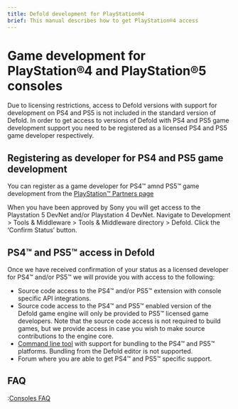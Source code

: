 ```yaml
---
title: Defold development for PlayStation®4
brief: This manual describes how to get PlayStation®4 access
---
```


# Game development for PlayStation®4 and PlayStation®5 consoles 
Due to licensing restrictions, access to Defold versions with support for development on PS4 and PS5 is not included in the standard version of Defold. In order to get access to versions of Defold with PS4 and PS5 game development support you need to be registered as a licensed PS4 and PS5 game developer respectively.

## Registering as developer for PS4 and PS5 game development
You can register as a game developer for PS4™ amnd PS5™ game development from the [PlayStation™ Partners page](https://register.playstation.net/partnership)

When you have been approved by Sony you will get access to the Playstation 5 DevNet and/or Playstation 4 DevNet. Navigate to Development > Tools & Middleware > Tools & Middleware directory > Defold. Click the ‘Confirm Status’ button.

## PS4™ and PS5™ access in Defold 
Once we have received confirmation of your status as a licensed developer for PS4™ and/or PS5™ we will provide you with access to the following:

* Source code access to the PS4™ and/or PS5™ extension with console specific API integrations.
* Source code access to the PS4™ and PS5™ enabled version of the Defold game engine will only be provided to PS5™ licensed game developers. Note that the source code access is not required to build games, but we provide access in case you wish to make source contributions to the engine core.
* [Command line tool](/manuals/bob) with support for bundling to the PS4™ and PS5™ platforms. Bundling from the Defold editor is not supported.
* Forum where you are able to get PS4™ and PS5™ specific support.

## FAQ
:[Consoles FAQ](../shared/consoles-faq.md)